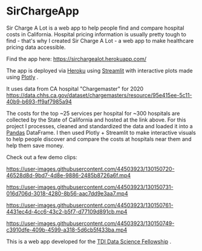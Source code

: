 # SirChargeApp

Sir Charge A Lot is a web app to help people find and compare hospital costs in California. Hospital pricing information is usually pretty tough to find - that's why I created Sir Charge A Lot - a web app to make healthcare pricing data accessible.

Find the app here: https://sirchargealot.herokuapp.com/

The app is deployed via [Heroku](https://www.heroku.com/) using [Streamlit](https://streamlit.io/) with interactive plots made using [Plotly](https://plotly.com/) .

It uses data from CA hospital "Chargemaster" for 2020 https://data.chhs.ca.gov/dataset/chargemasters/resource/95e415ee-5c11-40b9-b693-ff9af7985a94

The costs for the top ~25 services per hospital for ~300 hospitals are collected by the State of California and hosted at the link above. For this project I processes, cleaned and standardized the data and loaded it into a [Pandas](https://pandas.pydata.org/) DataFrame. I then used Plotly + Streamlit to make interactive visuals to help people discover and compare the costs at hospitals near them and help them save money.

Check out a few demo clips:


https://user-images.githubusercontent.com/44503923/130150720-46528d8d-9bd7-4d8e-9886-2485b8726a6f.mp4



https://user-images.githubusercontent.com/44503923/130150731-016d706d-3018-4280-8b56-aac7dd9e3aa7.mp4



https://user-images.githubusercontent.com/44503923/130150761-4431ec4d-4cc6-43c2-b5f7-d77109d891cb.mp4



https://user-images.githubusercontent.com/44503923/130150749-c3910dfe-409b-4599-a318-5d6cb5f433ba.mp4


This is a web app developed for the [TDI Data Science Fellowship](https://www.thedataincubator.com/programs/data-science-fellowship/) .
